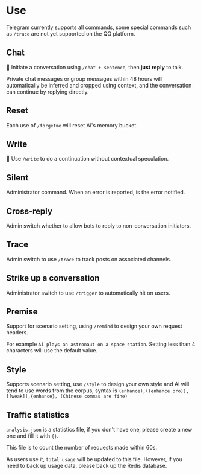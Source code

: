# Use

Telegram currently supports all commands, some special commands such as `/trace` are not yet supported on the QQ platform.

## Chat

🔭 Initiate a conversation using `/chat + sentence`, then **just reply** to talk.

Private chat messages or group messages within 48 hours will automatically be inferred and cropped using context, and the conversation can continue by replying directly.

## Reset

Each use of `/forgetme` will reset Ai's memory bucket.

## Write

🥖 Use `/write` to do a continuation without contextual speculation.

## Silent

Administrator command. When an error is reported, is the error notified.

## Cross-reply

Admin switch whether to allow bots to reply to non-conversation initiators.

## Trace

Admin switch to use `/trace` to track posts on associated channels.

## Strike up a conversation

Administrator switch to use `/trigger` to automatically hit on users.

## Premise

Support for scenario setting, using `/remind` to design your own request headers.

For example `Ai plays an astronaut on a space station`. Setting less than 4 characters will use the default value.

## Style

Supports scenario setting, use `/style` to design your own style and Ai
will tend to use words from the corpus, syntax is `(enhance),((enhance pro)), [[weak]],{enhance}, (Chinese commas are fine)`

## Traffic statistics

`analysis.json` is a statistics file, if you don't have one, please create a new one and fill it with `{}`.

This file is to count the number of requests made within 60s.

As users use it, `total usage` will be updated to this file.
However, if you need to back up usage data, please back up the Redis database.